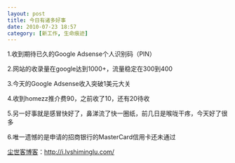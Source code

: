 ```yaml
---
layout: post
title: 今日有诸多好事
date: 2010-07-23 18:57
category: [新工作, 生命痕迹]
---
```

1.收到期待已久的Google Adsense个人识别码（PIN）

2.网站的收录量在google达到1000+，流量稳定在300到400

3.今天的Google Adsense收入突破1美元大关

4.收到homezz推介费90，之前收了10，还有20待收

5.另一好事就是感冒快好了，鼻涕流了快一圈纸，前几日是喉咙干疼，今天好了很多

6.唯一遗憾的是申请的招商银行的MasterCard信用卡还未通过

<a href="http://i.lvshiminglu.com/">尘世客博客</a>：<a href="http://i.lvshiminglu.com/">http://i.lvshiminglu.com/</a>

